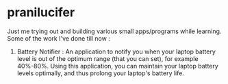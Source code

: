 # pranilucifer
Just me trying out and building various small apps/programs while learning. Some of the work I've done till now : 
1. Battery Notifier : An application to notify you when your laptop battery level is out of the optimum range (that you can set), for example 40%-80%. Using this application, you can maintain your laptop battery levels optimally, and thus prolong your laptop's battery life.
